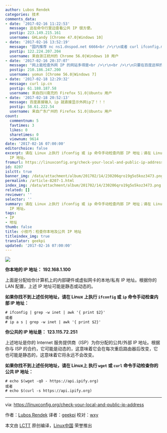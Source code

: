 ```yaml
---
author: Lubos Rendek
categories: 技术
comments_data:
- date: '2017-02-16 11:22:53'
  message: 这在命令行里边查看公共 IP 很方便。
  postip: 223.149.215.161
  username: GHLandy [Chrome 47.0|Windows 10]
- date: '2017-02-16 13:52:19'
  message: "国内推荐 nc ns1.dnspod.net 6666<br />\r\n或者 curl ifconfig.me"
  postip: 122.224.207.204
  username: 来自浙江杭州的 Chrome 56.0|Windows 10 用户
- date: '2017-02-16 20:37:07'
  message: "网上能检查外网 IP 的网站多得是<br />\r\n<br />\r\n只要在百度这样的搜索引擎输入 check ip <br />\r\n即可找到一堆网站可用"
  postip: 210.186.247.200
  username: yomun [Chrome 56.0|Windows 7]
- date: '2017-02-18 12:29:32'
  message: curl ip.cn
  postip: 61.188.187.58
  username: 来自四川南充的 Firefox 51.0|Ubuntu 用户
- date: '2017-02-18 20:52:13'
  message: 百度直接输入 ip 就直接显示外网ip了！！！
  postip: 58.61.222.54
  username: 来自广东广州的 Firefox 51.0|Ubuntu 用户
count:
  commentnum: 5
  favtimes: 3
  likes: 0
  sharetimes: 0
  viewnum: 9614
date: '2017-02-16 07:00:00'
editorchoice: false
excerpt: 请在 Linux 上执行 ifconfig 或 ip 命令手动检查内部 IP 地址；请在 Linux上 执行 wget 或 curl 命令手动检查你的公共
  IP 地址。
fromurl: https://linuxconfig.org/check-your-local-and-public-ip-address
id: 8207
islctt: true
banner_img: /data/attachment/album/201702/14/230206qro19g5o5koz3473.png
permalink: /article-8207-1.html
index_img: /data/attachment/album/201702/14/230206qro19g5o5koz3473.png.thumb.jpg
related: []
reviewer: ''
selector: ''
summary: 请在 Linux 上执行 ifconfig 或 ip 命令手动检查内部 IP 地址；请在 Linux上 执行 wget 或 curl 命令手动检查你的公共
  IP 地址。
tags:
- IP
- 地址
thumb: false
title: 小技巧：检查你本地及公共 IP 地址
titleindex_img: true
translator: geekpi
updated: '2017-02-16 07:00:00'
---
```


![](/data/attachment/album/201702/14/230206qro19g5o5koz3473.png)


**你本地的 IP 地址：** **192.168.1.100**


上面是分配给你计算机上的内部硬件或虚拟网卡的本地/私有 IP 地址。根据你的 LAN 配置，上述 IP 地址可能是静态或动态的。


**如果你找不到上述任何地址，请在 Linux 上执行 `ifconfig` 或 `ip` 命令手动检查内部 IP 地址：**



```
# ifconfig | grep -w inet | awk '{ print $2}'
或者
# ip a s | grep -w inet | awk '{ print $2}'

```

**你公共的 IP 地址是：** **123.115.72.251**


上述地址是你的 Internet 服务提供商（ISP）为你分配的公共/外部 IP 地址。根据你与 ISP 的合约，它可能是动态的，这意味着它会在每次重启路由器后改变，它也可能是静态的，这意味着它将永远不会改变。


**如果你找不到上述任何地址，请在 Linux上 执行 `wget` 或 `curl` 命令手动检查你的公共 IP 地址：**



```
# echo $(wget -qO - https://api.ipify.org)
或者
# echo $(curl -s https://api.ipify.org)

```



---


via: <https://linuxconfig.org/check-your-local-and-public-ip-address>


作者：[Lubos Rendek](https://linuxconfig.org/check-your-local-and-public-ip-address) 译者：[geekpi](https://github.com/geekpi) 校对：[wxy](https://github.com/wxy)


本文由 [LCTT](https://github.com/LCTT/TranslateProject) 原创编译，[Linux中国](https://linux.cn/) 荣誉推出